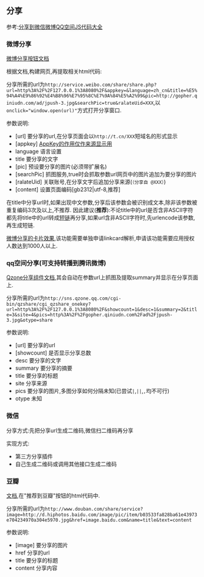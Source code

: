 ## 分享

参考:[分享到微信微博QQ空间JS代码大全](http://www.xunhuweb.com/blog/416)

### 微博分享

[微博分享按钮文档](http://open.weibo.com/sharebutton?siteid=372287067)

根据文档,构建网页,再提取相关html代码:

分享所需的url为`http://service.weibo.com/share/share.php?url=http%3A%2F%2F127.0.0.1%3A8080%2F&appkey=&language=zh_cn&title=%E5%94%A4%E9%86%92%E4%B8%96%E7%95%8C%E7%9A%84%E5%A2%99&pic=http://gopher.qiniudn.com/ad/jpush-3.jpg&searchPic=true&ralateUid=XXX`,以`onclick="window.open(url)"`方式打开分享窗口.

参数说明:

- [url] 要分享的url,在分享页面会以`http://t.cn/XXX`短域名的形式显示
- [appkey] [AppKey的作用仅作来源显示用](http://open.weibo.com/wiki/FAQ)
- language 语言设置
- title 要分享的文字
- [pic] 预设要分享的图片(必须带扩展名)
- [searchPic] 抓图服务,true时会抓取参数url网页中的图片追加为要分享的图片
- [ralateUid] 关联账号,在分享文字后追加分享来源(`（分享自 @XXX）`)
- [content] 设置页面编码[gb2312|utf-8,推荐]

在title中分享url时,如果出现中文参数,分享后该参数会被识别成文本,除非该参数被重复编码3次及以上,不推荐.
因此建议(**推荐**):不论title中的url是否含非ASCII字符都先将title中的url转成[短链](http://open.weibo.com/wiki/Short_url/shorten)再分享,如果url含非ASCII字符时,先urlencode该参数,再生成短链.

[微博分享的卡片效果](http://travel.sohu.com/20160503/n447372910.shtml),该功能需要单独申请linkcard解析,申请该功能需要应用授权人数达到1000人以上.

### qq空间分享(可支持转播到腾讯微博)

[Qzone分享组件文档](http://connect.qq.com/intro/share/),其会自动在参数url上抓图及提取summary并显示在分享页面上.

分享所需的url为`http://sns.qzone.qq.com/cgi-bin/qzshare/cgi_qzshare_onekey?url=http%3A%2F%2F127.0.0.1%3A8080%2F&showcount=1&desc=1&summary=2&title=3&site=4&pics=http%3A%2F%2Fgopher.qiniudn.com%2Fad%2Fjpush-3.jpg&otype=share`

参数说明:

- [url] 要分享的url
- [showcount] 是否显示分享总数
- desc 要分享的文字
- summary 要分享的摘要
- title 要分享的标题
- site 分享来源
- pics 要分享的图片,多图分享如何分隔未知(已尝试`|`,`||`,`,`均不可行)
- otype 未知

### 微信

分享方式:先把分享url生成二维码,微信扫二维码再分享

实现方式:

- 第三方分享插件
- 自己生成二维码或调用其他接口生成二维码

### 豆瓣

[文档](http://www.douban.com/service/bookmarklet),在"推荐到豆瓣"按钮的html代码中.

分享所需的url为`http://www.douban.com/share/service?image=http://d.hiphotos.baidu.com/image/pic/item/b03533fa828ba61e43973e704234970a304e5970.jpg&href=image.baidu.com&name=title&text=content`

参数说明:

- [image] 要分享的图片
- href 分享的url
- title 要分享的标题
- content 分享内容
